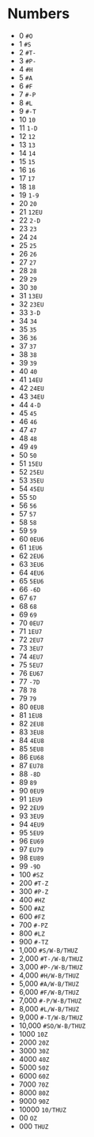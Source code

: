 # Numbers

* 0 `#O`
* 1 `#S`
* 2 `#T-`
* 3 `#P-`
* 4 `#H`
* 5 `#A`
* 6 `#F`
* 7 `#-P`
* 8 `#L`
* 9 `#-T`
* 10 `10`
* 11 `1-D`
* 12 `12`
* 13 `13`
* 14 `14`
* 15 `15`
* 16 `16`
* 17 `17`
* 18 `18`
* 19 `1-9`
* 20 `20`
* 21 `12EU`
* 22 `2-D`
* 23 `23`
* 24 `24`
* 25 `25`
* 26 `26`
* 27 `27`
* 28 `28`
* 29 `29`
* 30 `30`
* 31 `13EU`
* 32 `23EU`
* 33 `3-D`
* 34 `34`
* 35 `35`
* 36 `36`
* 37 `37`
* 38 `38`
* 39 `39`
* 40 `40`
* 41 `14EU`
* 42 `24EU`
* 43 `34EU`
* 44 `4-D`
* 45 `45`
* 46 `46`
* 47 `47`
* 48 `48`
* 49 `49`
* 50 `50`
* 51 `15EU`
* 52 `25EU`
* 53 `35EU`
* 54 `45EU`
* 55 `5D`
* 56 `56`
* 57 `57`
* 58 `58`
* 59 `59`
* 60 `0EU6`
* 61 `1EU6`
* 62 `2EU6`
* 63 `3EU6`
* 64 `4EU6`
* 65 `5EU6`
* 66 `-6D`
* 67 `67`
* 68 `68`
* 69 `69`
* 70 `0EU7`
* 71 `1EU7`
* 72 `2EU7`
* 73 `3EU7`
* 74 `4EU7`
* 75 `5EU7`
* 76 `EU67`
* 77 `-7D`
* 78 `78`
* 79 `79`
* 80 `0EU8`
* 81 `1EU8`
* 82 `2EU8`
* 83 `3EU8`
* 84 `4EU8`
* 85 `5EU8`
* 86 `EU68`
* 87 `EU78`
* 88 `-8D`
* 89 `89`
* 90 `0EU9`
* 91 `1EU9`
* 92 `2EU9`
* 93 `3EU9`
* 94 `4EU9`
* 95 `5EU9`
* 96 `EU69`
* 97 `EU79`
* 98 `EU89`
* 99 `-9D`
* 100 `#SZ`
* 200 `#T-Z`
* 300 `#P-Z`
* 400 `#HZ`
* 500 `#AZ`
* 600 `#FZ`
* 700 `#-PZ`
* 800 `#LZ`
* 900 `#-TZ`
* 1,000 `#S/W-B/THUZ`
* 2,000 `#T-/W-B/THUZ`
* 3,000 `#P-/W-B/THUZ`
* 4,000 `#H/W-B/THUZ`
* 5,000 `#A/W-B/THUZ`
* 6,000 `#F/W-B/THUZ`
* 7,000 `#-P/W-B/THUZ`
* 8,000 `#L/W-B/THUZ`
* 9,000 `#-T/W-B/THUZ`
* 10,000 `#SO/W-B/THUZ`
* 1000 `10Z`
* 2000 `20Z`
* 3000 `30Z`
* 4000 `40Z`
* 5000 `50Z`
* 6000 `60Z`
* 7000 `70Z`
* 8000 `80Z`
* 9000 `90Z`
* 10000 `10/THUZ`
* 00 `OZ`
* 000 `THUZ`
